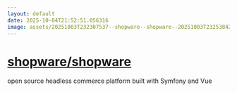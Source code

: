 ```yaml
---
layout: default
date: 2025-10-04T21:52:51.056316
image: assets/20251003T232307537--shopware--shopware--20251003T232538429--cropped.png
---
```


# [shopware/shopware](https://github.com/shopware/shopware)

open source headless commerce platform built with Symfony and Vue
